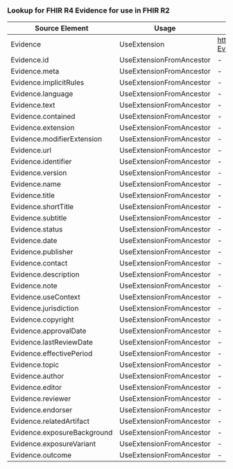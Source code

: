 ### Lookup for FHIR R4 Evidence for use in FHIR R2

| Source Element | Usage | Target |
| -------------- | ----- | ------ |
| Evidence | UseExtension | http://hl7.org/fhir/4.0/StructureDefinition/extension-Evidence |
| Evidence.id | UseExtensionFromAncestor | - |
| Evidence.meta | UseExtensionFromAncestor | - |
| Evidence.implicitRules | UseExtensionFromAncestor | - |
| Evidence.language | UseExtensionFromAncestor | - |
| Evidence.text | UseExtensionFromAncestor | - |
| Evidence.contained | UseExtensionFromAncestor | - |
| Evidence.extension | UseExtensionFromAncestor | - |
| Evidence.modifierExtension | UseExtensionFromAncestor | - |
| Evidence.url | UseExtensionFromAncestor | - |
| Evidence.identifier | UseExtensionFromAncestor | - |
| Evidence.version | UseExtensionFromAncestor | - |
| Evidence.name | UseExtensionFromAncestor | - |
| Evidence.title | UseExtensionFromAncestor | - |
| Evidence.shortTitle | UseExtensionFromAncestor | - |
| Evidence.subtitle | UseExtensionFromAncestor | - |
| Evidence.status | UseExtensionFromAncestor | - |
| Evidence.date | UseExtensionFromAncestor | - |
| Evidence.publisher | UseExtensionFromAncestor | - |
| Evidence.contact | UseExtensionFromAncestor | - |
| Evidence.description | UseExtensionFromAncestor | - |
| Evidence.note | UseExtensionFromAncestor | - |
| Evidence.useContext | UseExtensionFromAncestor | - |
| Evidence.jurisdiction | UseExtensionFromAncestor | - |
| Evidence.copyright | UseExtensionFromAncestor | - |
| Evidence.approvalDate | UseExtensionFromAncestor | - |
| Evidence.lastReviewDate | UseExtensionFromAncestor | - |
| Evidence.effectivePeriod | UseExtensionFromAncestor | - |
| Evidence.topic | UseExtensionFromAncestor | - |
| Evidence.author | UseExtensionFromAncestor | - |
| Evidence.editor | UseExtensionFromAncestor | - |
| Evidence.reviewer | UseExtensionFromAncestor | - |
| Evidence.endorser | UseExtensionFromAncestor | - |
| Evidence.relatedArtifact | UseExtensionFromAncestor | - |
| Evidence.exposureBackground | UseExtensionFromAncestor | - |
| Evidence.exposureVariant | UseExtensionFromAncestor | - |
| Evidence.outcome | UseExtensionFromAncestor | - |
